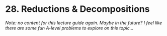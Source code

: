 # 28. Reductions & Decompositions
*Note: no content for this lecture guide again. Maybe in the future? I feel like there are some fun A-level problems to explore on this topic...*
